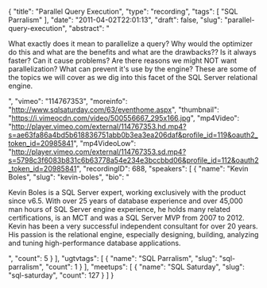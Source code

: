 {
  "title": "Parallel Query Execution",
  "type": "recording",
  "tags": [
    "SQL Parralism"
  ],
  "date": "2011-04-02T22:01:13",
  "draft": false,
  "slug": "parallel-query-execution",
  "abstract": "<p>What exactly does it mean to parallelize a query? Why would the optimizer do this and what are the benefits and what are the drawbacks?? Is it always faster? Can it cause problems? Are there reasons we might NOT want parallelization? What can prevent it's use by the engine? These are some of the topics we will cover as we dig into this facet of the SQL Server relational engine.</p>",
  "vimeo": "114767353",
  "moreinfo": "http://www.sqlsaturday.com/63/eventhome.aspx",
  "thumbnail": "https://i.vimeocdn.com/video/500556667_295x166.jpg",
  "mp4Video": "http://player.vimeo.com/external/114767353.hd.mp4?s=ae63fa86a4bd5b618836751abb0b3ea3ea206daf&profile_id=119&oauth2_token_id=20985841",
  "mp4VideoLow": "http://player.vimeo.com/external/114767353.sd.mp4?s=5798c3f6083b831c6b63778a54e234e3bccbbd06&profile_id=112&oauth2_token_id=20985841",
  "recordingID": 688,
  "speakers": [
    {
      "name": "Kevin Boles",
      "slug": "kevin-boles",
      "bio": "<p>Kevin Boles is a SQL Server expert, working exclusively with the product since v6.5. With over 25 years of database experience and over 45,000 man hours of SQL Server engine experience, he holds many related certifications, is an MCT and was a SQL Server MVP from 2007 to 2012. Kevin has been a very successful independent consultant for over 20 years. His passion is the relational engine, especially designing, building, analyzing and tuning high-performance database applications.</p>",
      "count": 5
    }
  ],
  "ugtvtags": [
    {
      "name": "SQL Parralism",
      "slug": "sql-parralism",
      "count": 1
    }
  ],
  "meetups": [
    {
      "name": "SQL Saturday",
      "slug": "sql-saturday",
      "count": 127
    }
  ]
}